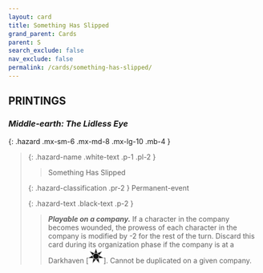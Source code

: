 ```yaml
---
layout: card
title: Something Has Slipped
grand_parent: Cards
parent: S
search_exclude: false
nav_exclude: false
permalink: /cards/something-has-slipped/
---
```


## PRINTINGS


### _Middle-earth: The Lidless Eye_

{: .hazard .mx-sm-6 .mx-md-8 .mx-lg-10 .mb-4 }
> {: .hazard-name .white-text .p-1 .pl-2 }
> > <div class="hazard-mp"></div>
> > <div class="card-name">Something Has Slipped</div>
>
> {: .hazard-classification .pr-2 }
> Permanent-event
>
> {: .hazard-text .black-text .p-2 }
> > ***Playable on a company.*** If a character in the company becomes wounded, the prowess of each character in the company is modified by -2 for the rest of the turn. Discard this card during its organization phase if the company is at a Darkhaven <nobr>[<img src="/assets/images/dark-haven.svg">]</nobr>. Cannot be duplicated on a given company. 
>
